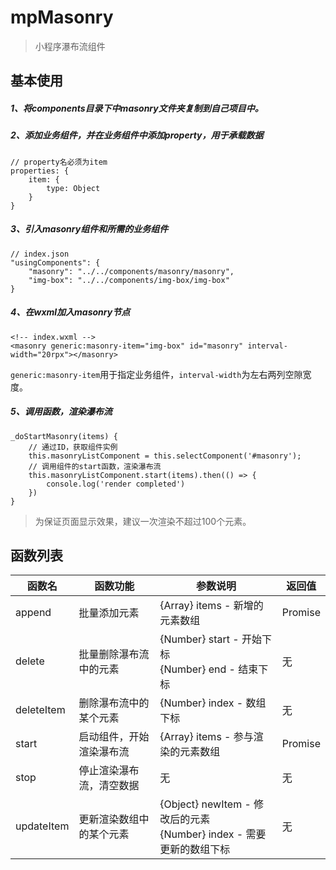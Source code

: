# mpMasonry

> 小程序瀑布流组件

## 基本使用

##### 1、将components目录下中masonry文件夹复制到自己项目中。

##### 2、添加业务组件，并在业务组件中添加property，用于承载数据

    // property名必须为item
    properties: {
        item: { 
            type: Object
        }
    }

##### 3、引入masonry组件和所需的业务组件
    
    // index.json
    "usingComponents": {
        "masonry": "../../components/masonry/masonry",
        "img-box": "../../components/img-box/img-box"
    }

##### 4、在wxml加入masonry节点

    <!-- index.wxml -->
    <masonry generic:masonry-item="img-box" id="masonry" interval-width="20rpx"></masonry>

`generic:masonry-item`用于指定业务组件，`interval-width`为左右两列空隙宽度。

##### 5、调用函数，渲染瀑布流

    _doStartMasonry(items) {
        // 通过ID，获取组件实例
        this.masonryListComponent = this.selectComponent('#masonry');
        // 调用组件的start函数，渲染瀑布流
        this.masonryListComponent.start(items).then(() => {
            console.log('render completed')
        })
    }

> 为保证页面显示效果，建议一次渲染不超过100个元素。

## 函数列表

<table>
    <thead>
        <tr>
            <th>函数名</th>
            <th>函数功能</th>
            <th>参数说明</th>
            <th>返回值</th>
        </tr>
    </thead>
    <tbody>
        <tr>
            <td>append</td>
            <td>批量添加元素</td>
            <td>{Array} items - 新增的元素数组</td>
            <td>Promise</td>
        </tr>
        <tr>
            <td>delete</td>
            <td>批量删除瀑布流中的元素</td>
            <td>{Number} start - 开始下标<br>{Number} end  - 结束下标</td>
            <td>无</td>
        </tr>
        <tr>
            <td>deleteItem</td>
            <td>删除瀑布流中的某个元素</td>
            <td>{Number} index - 数组下标</td>
            <td>无</td>
        </tr>
        <tr>
            <td>start</td>
            <td>启动组件，开始渲染瀑布流</td>
            <td>{Array} items - 参与渲染的元素数组</td>
            <td>Promise</td>
        </tr>
        <tr>
            <td>stop</td>
            <td>停止渲染瀑布流，清空数据</td>
            <td>无</td>
            <td>无</td>
        </tr>
        <tr>
            <td>updateItem</td>
            <td>更新渲染数组中的某个元素</td>
            <td> {Object} newItem  - 修改后的元素<br>{Number} index - 需要更新的数组下标</td>
            <td>无</td>
        </tr>
    </tbody>
</table>


